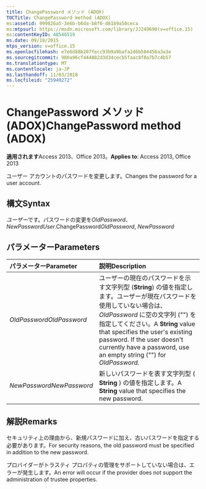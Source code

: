```yaml
---
title: ChangePassword メソッド (ADOX)
TOCTitle: ChangePassword method (ADOX)
ms:assetid: 999826a5-3e6b-b6da-b8f6-d61b9a50ceca
ms:mtpsurl: https://msdn.microsoft.com/library/JJ249690(v=office.15)
ms:contentKeyID: 48546519
ms.date: 09/18/2015
mtps_version: v=office.15
ms.openlocfilehash: e7e6d88b207fecc93b9a9bafa2d6b504456a3a3e
ms.sourcegitcommit: 980a96cf444882d3d34cecb5faac8f8a7b7c4b57
ms.translationtype: MT
ms.contentlocale: ja-JP
ms.lasthandoff: 11/03/2018
ms.locfileid: "25949272"
---
```

# <a name="changepassword-method-adox"></a><span data-ttu-id="1d1de-102">ChangePassword メソッド (ADOX)</span><span class="sxs-lookup"><span data-stu-id="1d1de-102">ChangePassword method (ADOX)</span></span>

<span data-ttu-id="1d1de-103">**適用されます**Access 2013、Office 2013。</span><span class="sxs-lookup"><span data-stu-id="1d1de-103">**Applies to**: Access 2013, Office 2013</span></span>

<span data-ttu-id="1d1de-104">ユーザー アカウントのパスワードを変更します。</span><span class="sxs-lookup"><span data-stu-id="1d1de-104">Changes the password for a user account.</span></span>

## <a name="syntax"></a><span data-ttu-id="1d1de-105">構文</span><span class="sxs-lookup"><span data-stu-id="1d1de-105">Syntax</span></span>

<span data-ttu-id="1d1de-106">*ユーザー*です。パスワードの変更を*OldPassword*、 *NewPassword*</span><span class="sxs-lookup"><span data-stu-id="1d1de-106">*User*.ChangePassword*OldPassword*, *NewPassword*</span></span>

## <a name="parameters"></a><span data-ttu-id="1d1de-107">パラメーター</span><span class="sxs-lookup"><span data-stu-id="1d1de-107">Parameters</span></span>

|<span data-ttu-id="1d1de-108">パラメーター</span><span class="sxs-lookup"><span data-stu-id="1d1de-108">Parameter</span></span>|<span data-ttu-id="1d1de-109">説明</span><span class="sxs-lookup"><span data-stu-id="1d1de-109">Description</span></span>|
|:--------|:----------|
|<span data-ttu-id="1d1de-110">*OldPassword*</span><span class="sxs-lookup"><span data-stu-id="1d1de-110">*OldPassword*</span></span> |<span data-ttu-id="1d1de-p101">ユーザーの現在のパスワードを示す文字列型 (**String**) の値を指定します。ユーザーが現在パスワードを使用していない場合は、*OldPassword* に空の文字列 ("") を指定してください。</span><span class="sxs-lookup"><span data-stu-id="1d1de-p101">A **String** value that specifies the user's existing password. If the user doesn't currently have a password, use an empty string ("") for *OldPassword*.</span></span>|
|<span data-ttu-id="1d1de-113">*NewPassword*</span><span class="sxs-lookup"><span data-stu-id="1d1de-113">*NewPassword*</span></span> |<span data-ttu-id="1d1de-114">新しいパスワードを表す文字列型 ( **String** ) の値を指定します。</span><span class="sxs-lookup"><span data-stu-id="1d1de-114">A **String** value that specifies the new password.</span></span>|

## <a name="remarks"></a><span data-ttu-id="1d1de-115">解説</span><span class="sxs-lookup"><span data-stu-id="1d1de-115">Remarks</span></span>

<span data-ttu-id="1d1de-116">セキュリティ上の理由から、新規パスワードに加え、古いパスワードを指定する必要があります。</span><span class="sxs-lookup"><span data-stu-id="1d1de-116">For security reasons, the old password must be specified in addition to the new password.</span></span>

<span data-ttu-id="1d1de-117">プロバイダーがトラスティ プロパティの管理をサポートしていない場合は、エラーが発生します。</span><span class="sxs-lookup"><span data-stu-id="1d1de-117">An error will occur if the provider does not support the administration of trustee properties.</span></span>

